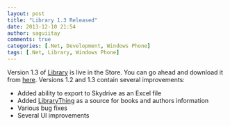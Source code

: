 ```yaml
---
layout: post
title: "Library 1.3 Released"
date: 2013-12-10 21:54
author: saguiitay
comments: true
categories: [.Net, Development, Windows Phone]
tags: [.Net, Library, Windows Phone]
---
```

Version 1.3 of [Library](http://itaysagui.wordpress.com/windows-phone/library/) is live in the Store. You can go ahead and download it from [here](http://www.windowsphone.com/s?appid=01f350f2-01d1-4210-a83b-9874b71e9496). Versions 1.2 and 1.3 contain several improvements:

-   Added ability to export to Skydrive as an Excel file
-   Added [LibraryThing](http://www.librarything.com/ "LibraryThing") as a source for books and authors information
-   Various bug fixes
-   Several UI improvements


